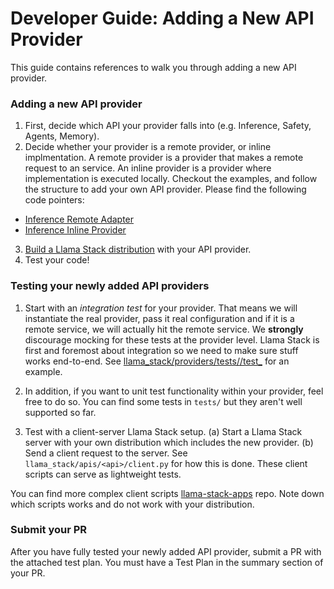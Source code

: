 # Developer Guide: Adding a New API Provider

This guide contains references to walk you through adding a new API provider.

### Adding a new API provider
1. First, decide which API your provider falls into (e.g. Inference, Safety, Agents, Memory).
2. Decide whether your provider is a remote provider, or inline implmentation. A remote provider is a provider that makes a remote request to an service. An inline provider is a provider where implementation is executed locally. Checkout the examples, and follow the structure to add your own API provider. Please find the following code pointers:
  - [Inference Remote Adapter](../llama_stack/providers/adapters/inference/)
  - [Inference Inline Provider](../llama_stack/providers/impls/)
3. [Build a Llama Stack distribution](./building_distro.md) with your API provider.
4. Test your code!

### Testing your newly added API providers

1. Start with an _integration test_ for your provider. That means we will instantiate the real provider, pass it real configuration and if it is a remote service, we will actually hit the remote service. We **strongly** discourage mocking for these tests at the provider level. Llama Stack is first and foremost about integration so we need to make sure stuff works end-to-end. See [llama_stack/providers/tests/<api>/test_<api>](../llama_stack/providers/tests/inference/test_inference.py) for an example.

2. In addition, if you want to unit test functionality within your provider, feel free to do so. You can find some tests in `tests/` but they aren't well supported so far.

3. Test with a client-server Llama Stack setup. (a) Start a Llama Stack server with your own distribution which includes the new provider. (b) Send a client request to the server. See `llama_stack/apis/<api>/client.py` for how this is done. These client scripts can serve as lightweight tests.

You can find more complex client scripts [llama-stack-apps](https://github.com/meta-llama/llama-stack-apps/tree/main) repo. Note down which scripts works and do not work with your distribution.

### Submit your PR
After you have fully tested your newly added API provider, submit a PR with the attached test plan. You must have a Test Plan in the summary section of your PR.
